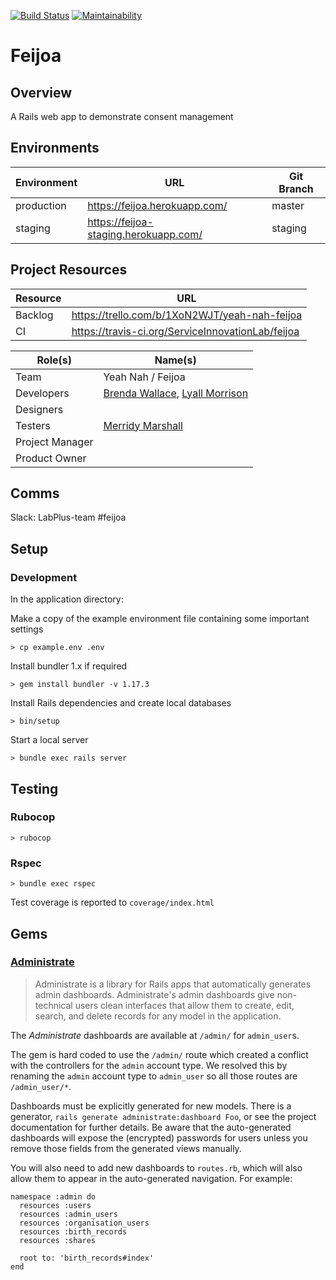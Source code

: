 [![Build Status](https://travis-ci.org/ServiceInnovationLab/feijoa.svg?branch=master)](https://travis-ci.org/ServiceInnovationLab/feijoa)
[![Maintainability](https://api.codeclimate.com/v1/badges/8f2b6efc2000ad726fd2/maintainability)](https://codeclimate.com/github/ServiceInnovationLab/feijoa/maintainability)

# Feijoa

## Overview
A Rails web app to demonstrate consent management

## Environments
**Environment** | **URL**  | **Git Branch**
---    | ---                                | ---    |
production | https://feijoa.herokuapp.com/ | master |
staging | https://feijoa-staging.herokuapp.com/ | staging |


## Project Resources

**Resource** | **URL**
---     | ---
Backlog | https://trello.com/b/1XoN2WJT/yeah-nah-feijoa
CI      | https://travis-ci.org/ServiceInnovationLab/feijoa

**Role(s)** | **Name(s)**
---        | ---
Team       | Yeah Nah / Feijoa
Developers | [Brenda Wallace](https://github.com/Br3nda), [Lyall Morrison](https://github.com/lamorrison)
Designers |
Testers | [Merridy Marshall](https://github.com/merridy)
Project Manager |
Product Owner |

## Comms
Slack: LabPlus-team #feijoa

## Setup

### Development
In the application directory:

Make a copy of the example environment file containing some important settings

```
> cp example.env .env
```

Install bundler 1.x if required
```
> gem install bundler -v 1.17.3
```

Install Rails dependencies and create local databases
```
> bin/setup
```

Start a local server
```
> bundle exec rails server
```

## Testing

### Rubocop
```
> rubocop
```

### Rspec
```
> bundle exec rspec
```

Test coverage is reported to `coverage/index.html`

## Gems

### [Administrate](https://github.com/thoughtbot/administrate)
 > Administrate is a library for Rails apps that automatically generates admin
 > dashboards. Administrate's admin dashboards give non-technical users clean
 > interfaces that allow them to create, edit, search, and delete records for
 > any model in the application.

The _Administrate_ dashboards are available at `/admin/` for `admin_user`s.

The gem is hard coded to use the `/admin/` route which created a conflict with the controllers for the `admin` account type. We resolved this by renaming the `admin` account type to `admin_user` so all those routes are `/admin_user/*`.

Dashboards must be explicitly generated for new models. There is a generator, `rails generate administrate:dashboard Foo`, or see the project documentation for further details. Be aware that the auto-generated dashboards will expose the (encrypted) passwords for users unless you remove those fields from the generated views manually.

You will also need to add new dashboards to `routes.rb`, which will also allow them to appear in the auto-generated navigation. For example:
```
namespace :admin do
  resources :users
  resources :admin_users
  resources :organisation_users
  resources :birth_records
  resources :shares

  root to: 'birth_records#index'
end
```